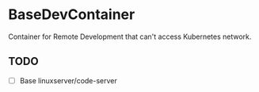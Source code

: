 # BaseDevContainer
Container for Remote Development that can't access Kubernetes network.

## TODO
- [ ] Base linuxserver/code-server